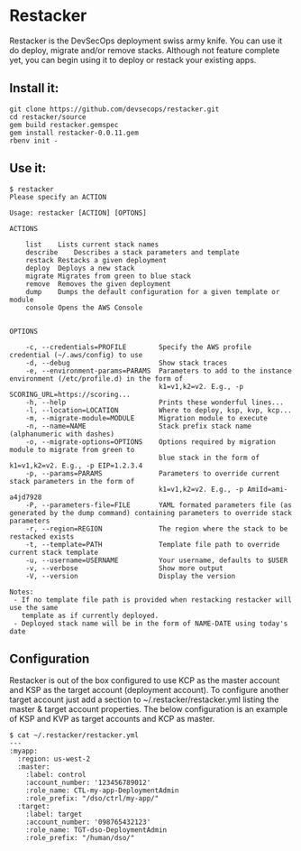 Restacker
=======
Restacker is the DevSecOps deployment swiss army knife. You can use it do deploy,
migrate and/or remove stacks. Although not feature complete yet, you can begin
using it to deploy or restack your existing apps.

Install it:
--------------
````
git clone https://github.com/devsecops/restacker.git
cd restacker/source
gem build restacker.gemspec
gem install restacker-0.0.11.gem
rbenv init -
````

Use it:
--------------
````
$ restacker
Please specify an ACTION

Usage: restacker [ACTION] [OPTONS]

ACTIONS

    list	Lists current stack names
    describe	Describes a stack parameters and template
    restack	Restacks a given deployment
    deploy	Deploys a new stack
    migrate	Migrates from green to blue stack
    remove	Removes the given deployment
    dump	Dumps the default configuration for a given template or module
    console	Opens the AWS Console


OPTIONS

    -c, --credentials=PROFILE        Specify the AWS profile credential (~/.aws/config) to use
    -d, --debug                      Show stack traces
    -e, --environment-params=PARAMS  Parameters to add to the instance environment (/etc/profile.d) in the form of
                                     k1=v1,k2=v2. E.g., -p SCORING_URL=https://scoring...
    -h, --help                       Prints these wonderful lines...
    -l, --location=LOCATION          Where to deploy, ksp, kvp, kcp...
    -m, --migrate-module=MODULE      Migration module to execute
    -n, --name=NAME                  Stack prefix stack name (alphanumeric with dashes)
    -o, --migrate-options=OPTIONS    Options required by migration module to migrate from green to
                                     blue stack in the form of k1=v1,k2=v2. E.g., -p EIP=1.2.3.4
    -p, --params=PARAMS              Parameters to override current stack parameters in the form of
                                     k1=v1,k2=v2. E.g., -p AmiId=ami-a4jd7928
    -P, --parameters-file=FILE       YAML formated parameters file (as generated by the dump command) containing parameters to override stack parameters
    -r, --region=REGION              The region where the stack to be restacked exists
    -t, --template=PATH              Template file path to override current stack template
    -u, --username=USERNAME          Your username, defaults to $USER
    -v, --verbose                    Show more output
    -V, --version                    Display the version

Notes:
 - If no template file path is provided when restacking restacker will use the same
   template as if currently deployed.
 - Deployed stack name will be in the form of NAME-DATE using today's date
 ````

Configuration
--------------
Restacker is out of the box configured to use KCP as the master account and KSP
as the target account (deployment account). To configure another target account
just add a section to ~/.restacker/restacker.yml listing the master & target
account properties. The below configuration is an example of KSP and KVP as
target accounts and KCP as master.

````
$ cat ~/.restacker/restacker.yml
---
:myapp:
  :region: us-west-2
  :master:
    :label: control
    :account_number: '123456789012'
    :role_name: CTL-my-app-DeploymentAdmin
    :role_prefix: "/dso/ctrl/my-app/"
  :target:
    :label: target
    :account_number: '098765432123'
    :role_name: TGT-dso-DeploymentAdmin
    :role_prefix: "/human/dso/"
````

